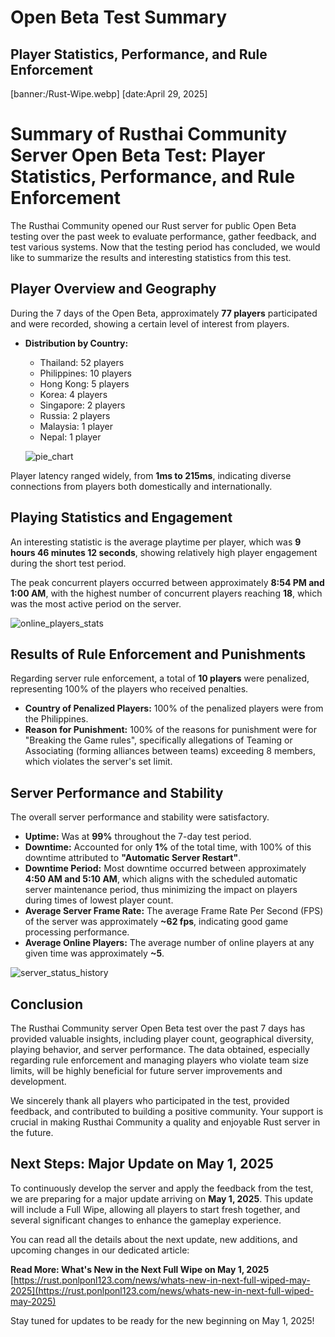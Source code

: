# Open Beta Test Summary
## Player Statistics, Performance, and Rule Enforcement
[banner:/Rust-Wipe.webp]
[date:April 29, 2025]

# **Summary of Rusthai Community Server Open Beta Test: Player Statistics, Performance, and Rule Enforcement**

The Rusthai Community opened our Rust server for public Open Beta testing over the past week to evaluate performance, gather feedback, and test various systems. Now that the testing period has concluded, we would like to summarize the results and interesting statistics from this test.

## **Player Overview and Geography**

During the 7 days of the Open Beta, approximately **77 players** participated and were recorded, showing a certain level of interest from players.

* **Distribution by Country:**
    * Thailand: 52 players
    * Philippines: 10 players
    * Hong Kong: 5 players
    * Korea: 4 players
    * Singapore: 2 players
    * Russia: 2 players
    * Malaysia: 1 player
    * Nepal: 1 player

    ![pie_chart](/Screenshot%202025-04-29%20200431.png)

Player latency ranged widely, from **1ms to 215ms**, indicating diverse connections from players both domestically and internationally.

## **Playing Statistics and Engagement**

An interesting statistic is the average playtime per player, which was **9 hours 46 minutes 12 seconds**, showing relatively high player engagement during the short test period.

The peak concurrent players occurred between approximately **8:54 PM and 1:00 AM**, with the highest number of concurrent players reaching **18**, which was the most active period on the server.

![online_players_stats](/Screenshot%202025-04-29%20163419.png)

## **Results of Rule Enforcement and Punishments**

Regarding server rule enforcement, a total of **10 players** were penalized, representing 100% of the players who received penalties.

* **Country of Penalized Players:** 100% of the penalized players were from the Philippines.
* **Reason for Punishment:** 100% of the reasons for punishment were for "Breaking the Game rules", specifically allegations of Teaming or Associating (forming alliances between teams) exceeding 8 members, which violates the server's set limit.

## **Server Performance and Stability**

The overall server performance and stability were satisfactory.

* **Uptime:** Was at **99%** throughout the 7-day test period.
* **Downtime:** Accounted for only **1%** of the total time, with 100% of this downtime attributed to **"Automatic Server Restart"**.
* **Downtime Period:** Most downtime occurred between approximately **4:50 AM and 5:10 AM**, which aligns with the scheduled automatic server maintenance period, thus minimizing the impact on players during times of lowest player count.
* **Average Server Frame Rate:** The average Frame Rate Per Second (FPS) of the server was approximately **~62 fps**, indicating good game processing performance.
* **Average Online Players:** The average number of online players at any given time was approximately **~5**.

![server_status_history](/Screenshot%202025-04-29%20163745.png)

## **Conclusion**

The Rusthai Community server Open Beta test over the past 7 days has provided valuable insights, including player count, geographical diversity, playing behavior, and server performance. The data obtained, especially regarding rule enforcement and managing players who violate team size limits, will be highly beneficial for future server improvements and development.

We sincerely thank all players who participated in the test, provided feedback, and contributed to building a positive community. Your support is crucial in making Rusthai Community a quality and enjoyable Rust server in the future.

## **Next Steps: Major Update on May 1, 2025**

To continuously develop the server and apply the feedback from the test, we are preparing for a major update arriving on **May 1, 2025**. This update will include a Full Wipe, allowing all players to start fresh together, and several significant changes to enhance the gameplay experience.

You can read all the details about the next update, new additions, and upcoming changes in our dedicated article:

**Read More: What's New in the Next Full Wipe on May 1, 2025**
[https://rust.ponlponl123.com/news/whats-new-in-next-full-wiped-may-2025](https://rust.ponlponl123.com/news/whats-new-in-next-full-wiped-may-2025)

Stay tuned for updates to be ready for the new beginning on May 1, 2025!